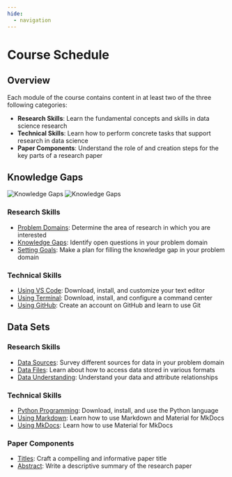 ```yaml
---
hide:
  - navigation
---
```


# Course Schedule

## Overview

Each module of the course contains content in at least two of the three
following categories:

- **Research Skills**: Learn the fundamental concepts and skills in data science research
- **Technical Skills**: Learn how to perform concrete tasks that support research in data science
- **Paper Components**: Understand the role of and creation steps for the key parts of a research paper

## Knowledge Gaps

![Knowledge Gaps](/img/illustrate/knowledge-gap.svg#only-light)
![Knowledge Gaps](/img/illustrate/knowledge-gap-inverted.svg#only-dark)

### Research Skills

- [Problem Domains](/research-skills/problem-domains/): Determine the area of research in which you are interested
- [Knowledge Gaps](/research-skills/knowledge-gaps/): Identify open questions in your problem domain
- [Setting Goals](/research-skills/setting-goals/): Make a plan for filling the knowledge gap in your problem domain

### Technical Skills

- [Using VS Code](/technical-skills/using-vscode/): Download, install, and customize your text editor
- [Using Terminal](/technical-skills/using-terminal/): Download, install, and configure a command center
- [Using GitHub](/technical-skills/using-github/): Create an account on GitHub and learn to use Git

## Data Sets

### Research Skills

- [Data Sources](/research-skills/data-sources/): Survey different sources for data in your problem domain
- [Data Files](/research-skills/data-files/): Learn about how to access data stored in various formats
- [Data Understanding](/research-skills/data-understanding/): Understand your data and attribute relationships

### Technical Skills

- [Python Programming](/technical-skills/python-programming/): Download, install, and use the Python language
- [Using Markdown](/technical-skills/using-markdown/): Learn how to use Markdown and Material for MkDocs
- [Using MkDocs](/technical-skills/using-mkdocs/): Learn how to use Material for MkDocs

### Paper Components

- [Titles](/paper-components/paper-titles/): Craft a compelling and informative paper title
- [Abstract](/paper-components/paper-abstracts/): Write a descriptive summary of the research paper
